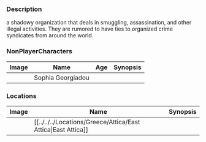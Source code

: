 ### Description
a shadowy organization that deals in smuggling, assassination, and other illegal activities. They are rumored to have ties to organized crime syndicates from around the world.

### NonPlayerCharacters
| Image | Name              | Age | Synopsis |
| ----- | ----------------- | --- | -------- |
|       | Sophia Georgiadou |     |          |
### Locations
| Image | Name   | Synopsis |
| ----- | ------ | -------- |
|       | [[../../../Locations/Greece/Attica/East Attica\|East Attica]] |          |
